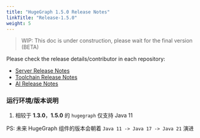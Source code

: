 ```yaml
---
title: "HugeGraph 1.5.0 Release Notes"
linkTitle: "Release-1.5.0"
weight: 5
---
```


> WIP: This doc is under construction, please wait for the final version (BETA) 

Please check the release details/contributor in each repository:

- [Server Release Notes](https://github.com/apache/incubator-hugegraph/releases)
- [Toolchain Release Notes](https://github.com/apache/incubator-hugegraph-toolchain/releases)
- [AI Release Notes](https://github.com/apache/incubator-hugegraph-ai/releases)

### 运行环境/版本说明

1. 相较于 **1.3.0**，**1.5.0** 的 `hugegraph` 仅支持 Java 11

PS: 未来 HugeGraph 组件的版本会朝着 `Java 11 -> Java 17 -> Java 21` 演进
